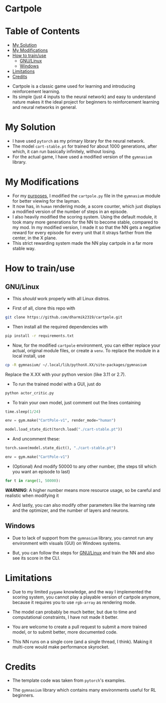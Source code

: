 Cartpole
==========

# Table of Contents
<!-- TOC start (generated with https://github.com/derlin/bitdowntoc) -->

- [My Solution](#my-solution)
- [My Modifications](#my-modifications)
- [How to train/use](#how-to-trainuse)
  * [GNU/Linux](#gnulinux)
  * [Windows](#windows)
- [Limitations](#limitations)
- [Credits](#credits)

<!-- TOC end -->

- Cartpole is a classic game used for learning and introducing reinforcement learning.
- Its simple (just 4 inputs to the neural network) and easy to understand nature makes it the ideal project for beginners to reinforcement learning and neural networks in general.

# My Solution

- I have used `pytorch` as my primary library for the neural network.
- The model `cart-stable.pt` for trained for about 1000 generations, after which, it can run basically infinitely, without losing.
- For the actual game, I have used a modified version of the `gymnasium` library.

# My Modifications

- For my [purposes](https://github.com/dharmik2319/cs-exhibition), I modified the `cartpole.py` file in the `gymnasium` module for better viewing for the layman.
- It now has, in `human` rendering mode, a score counter, which just displays a modified version of the number of steps in an episode.
- I also heavily modified the scoring system. Using the default module, it took many more generations for the NN to become stable, compared to my mod. In my modified version, I made it so that the NN gets a negative reward for every episode for every unit that it strays farther from the center, in the X plane.
- This strict rewarding system made the NN play cartpole in a far more stable way.

# How to train/use

## GNU/Linux
- This *should* work properly with all Linux distros.

- First of all, clone this repo with

```bash
git clone https://github.com/dharmik2319/cartpole.git
```

- Then install all the required dependencies with 

```bash
pip install -r requirements.txt
```
- Now, for the modified `cartpole` environment, you can either replace your actual, original module files, or create a `venv`.
To replace the module in a local install, use

```bash
cp -R gymnasium/ ~/.local/lib/pythonX.XX/site-packages/gymnasium
```
Replace the X.XX with your python version (like 3.11 or 2.7).

- To run the trained model with a GUI, just do

```bash
python actor_critic.py
```

- To train your own model, just comment out the lines containing 
```python
time.sleep(1/24)
```
```python
env = gym.make("CartPole-v1", render_mode="human")
```
```python
model.load_state_dict(torch.load("./cart-stable.pt"))
```

- And uncomment these:
```python
torch.save(model.state_dict(), "./cart-stable.pt")
```
```python
env = gym.make("CartPole-v1")
```

- (Optional) And modify 50000 to any other number, (the steps till which you want an episode to last)
```python
for t in range(1, 50000):
```
***WARNING***: A higher number means more resource usage, so be careful and realistic when modifying it

- And lastly, you can also modify other parameters like the learning rate and the optimizer, and the number of layers and neurons.

## Windows

- Due to lack of support from the `gymnasium` library, you cannot run any environment with visuals (GUI) on Windows systems.

- But, you can follow the steps for [GNU/Linux](#GNU/Linux) and train the NN and also see its score in the CLI.

# Limitations

- Due to my limited `pygame` knowledge, and the way I implemented the scoring system, you cannot play a playable version of cartpole anymore, because it requires you to use `rgb-array` as rendering mode.

- The model can probably be much better, but due to time and computational constraints, I have not made it better.

- You are welcome to create a pull request to submit a more trained model, or to submit better, more documented code.

- This NN runs on a single core (and a single thread, I think). Making it multi-core would make performance skyrocket.

# Credits
- The template code was taken from `pytorch`'s examples.

- The `gymnasium` library which contains many environments useful for RL beginners.

